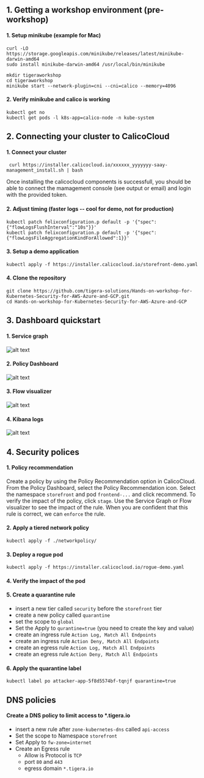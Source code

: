 ## 1. Getting a workshop environment (pre-workshop)
#### 1. Setup minikube (example for Mac)
```
curl -LO https://storage.googleapis.com/minikube/releases/latest/minikube-darwin-amd64
sudo install minikube-darwin-amd64 /usr/local/bin/minikube

mkdir tigeraworkshop
cd tigeraworkshop
minikube start --network-plugin=cni --cni=calico --memory=4096
```

#### 2. Verify minikube and calico is working
```
kubectl get no
kubectl get pods -l k8s-app=calico-node -n kube-system
```
## 2. Connecting your cluster to CalicoCloud
#### 1. Connect your cluster
```
 curl https://installer.calicocloud.io/xxxxxx_yyyyyyy-saay-management_install.sh | bash
```
Once installing the calicocloud components is successfull, you should be able to connect the mamagement console (see output or email) and login with the provided token.

#### 2. Adjust timing (faster logs -- cool for demo, not for production)
```
kubectl patch felixconfiguration.p default -p '{"spec":{"flowLogsFlushInterval":"10s"}}'
kubectl patch felixconfiguration.p default -p '{"spec":{"flowLogsFileAggregationKindForAllowed":1}}'
```
#### 3. Setup a demo application
```
kubectl apply -f https://installer.calicocloud.io/storefront-demo.yaml
```
#### 4. Clone the repository
```
git clone https://github.com/tigera-solutions/Hands-on-workshop-for-Kubernetes-Security-for-AWS-Azure-and-GCP.git
cd Hands-on-workshop-for-Kubernetes-Security-for-AWS-Azure-and-GCP
```
## 3. Dashboard quickstart
#### 1. Service graph
![alt text](https://docs.calicocloud.io/images/service-graph4.png)

#### 2. Policy Dashboard
![alt text](https://docs.calicocloud.io/images/policy-filters.png)

#### 3. Flow visualizer
![alt text](https://docs.calicocloud.io/images/flow-viz.png)

#### 4. Kibana logs
![alt text](https://docs.calicocloud.io/images/kibana-logs.png)

## 4. Security polices 

#### 1. Policy recommendation 
Create a policy by using the Policy Recommendation option in CalicoCloud. From the Policy Dashboard, select the Policy Recommendation icon. Select the namespace `storefront` and pod `frontend-...` and click recommend. To verify the impact of the policy, click `stage`. Use the Service Graph or Flow visualizer to see the impact of the rule. When you are confident that this rule is correct, we can `enforce` the rule. 

#### 2. Apply a tiered network policy
```
kubectl apply -f ./networkpolicy/
```
#### 3. Deploy a rogue pod
```
kubectl apply -f https://installer.calicocloud.io/rogue-demo.yaml
```
#### 4. Verify the impact of the pod

#### 5. Create a quarantine rule
* insert a new tier called `security` before the `storefront` tier
* create a new policy called `quarantine`
* set the scope to `global`
* Set the Apply to `qurantine=true` (you need to create the key and value)
* create  an ingress rule `Action Log, Match All Endpoints`
* create  an ingress rule `Action Deny, Match All Endpoints`
* create  an egress rule `Action Log, Match All Endpoints`
* create  an egress rule `Action Deny, Match All Endpoints`

#### 6. Apply the quarantine label
```
kubectl label po attacker-app-5f8d5574bf-tqnjf quarantine=true
```
## DNS policies
#### Create a DNS policy to limit access to *.tigera.io
*  insert a new rule after `zone-kubernetes-dns` called `api-access`
*  Set the scope to Namespace `storefront`
*  Set Apply to `fw-zone=internet`
*  Create an Egress rule 
      * Allow is Protocol is `TCP`
      * port `80` and `443` 
      * egress domain `*.tigera.io`
    
